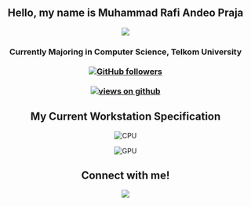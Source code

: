 <h2 align="center"> Hello, my name is Muhammad Rafi Andeo Praja <br/></h2> 
<p status, align='center'>
  <a href='https://open.spotify.com/user/0le0agog12qwctomtotays88m'>
    <img src='https://img.shields.io/badge/Playing-7UP-&?style=social&logo=spotify'>
  </a>
</p status>

<h3 align="center">Currently Majoring in Computer Science, Telkom University <br> <br>
  <a href="https://github.com/RafiAndeo" target="_blank">
    <img alt="GitHub followers" src="https://img.shields.io/github/followers/RafiAndeo?label=Github%20followers&style=for-the-badge">
  </a> <br> <br>
  <a href="https://github.com/RafiAndeo" target="_blank">
    <img src="https://komarev.com/ghpvc/?username=RafiAndeo&label=Views&color=brightgreen&style=flat-square" alt="views on github" />
  </a>
  </h3> 

<div align="center">
  
<h2 align="center">
My Current Workstation Specification </h2>

<div align="center">
	

![CPU](https://img.shields.io/badge/Intel-Core_i7_10750H-0071C5?style=for-the-badge&logo=intel&logoColor=white)
<br> 
	
![GPU](https://img.shields.io/badge/NVIDIA-GeForce_RTX_2060-76B900?style=for-the-badge&logo=nvidia&logoColor=white) 



</div>

<h2>Connect with me!</h2>
 
[<img src="https://img.shields.io/badge/linkedin-%230077B5.svg?&style=for-the-badge&logo=linkedin&logoColor=white" />](https://www.linkedin.com/in/muhammad-rafi-andeo-praja-192a4421b/)
<br> <br>
